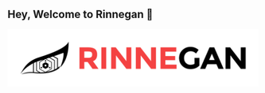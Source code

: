 ## Hey, Welcome to Rinnegan 👋

![Rinnegan Logo](https://github.com/RinneganTech/.github/blob/4f4f7df1bfefb4215061182c7ba432ffe8a6cb5b/Logo%20Horizontal%201.png)
